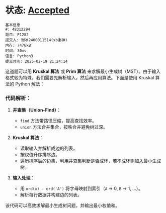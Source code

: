 # 状态: [Accepted](http://xzmdsa.openjudge.cn/2024hw1tmp/solution/48296796/)

```
基本信息
#: 48312294
题目: P1282
提交人: 谢冰2400011514(xb谢神)
内存: 7476kB
时间: 30ms
语言: Python3
提交时间: 2025-02-19 21:24:14
```

这道题可以用 **Kruskal 算法** 或 **Prim 算法** 来求解最小生成树（MST）。由于输入格式较为特殊，我们需要先解析输入，然后再应用算法。下面是使用 Kruskal 算法的 Python 解法：

### 代码解析：
1. **并查集（Union-Find）**：
   - `find` 方法带路径压缩，提高查找效率。
   - `union` 方法合并集合，按秩合并避免树过深。

2. **Kruskal 算法**：
   - 读取输入并解析成边的列表。
   - 按权值升序排序边。
   - 遍历排序后的边集，利用并查集判断是否成环，若不成环则加入最小生成树。

3. **输入处理**：
   - 用 `ord(x) - ord('A')` 将字母映射到索引（`A` -> 0, `B` -> 1, ...）。
   - 解析每行数据并构建边的列表。

该代码可以高效求解最小生成树问题，并输出最小权值和。